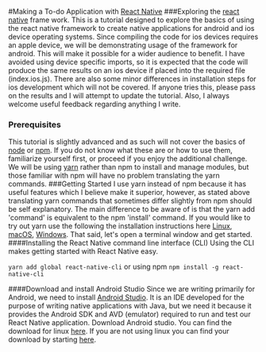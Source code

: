 #Making a To-do Application with [React Native](https://facebook.github.io/react-native/)
###Exploring the [react native](https://facebook.github.io/react-native/) frame work.
 This is a tutorial designed to explore the basics of using the react native framework to create native applications for android and ios device operating systems. Since compiling the code for ios devices requires an apple device, we will be demonstrating usage of the framework for android. This will make it possible for a wider audience to benefit. I have avoided using device specific imports, so it is expected that the code will produce the same results on an ios device if placed into the required file (index.ios.js). There are also some minor differences in installation steps for ios development which will not be covered. If anyone tries this, please pass on the results and I will attempt to update the tutorial. Also, I always welcome useful feedback regarding anything I write.
 ### Prerequisites
 This tutorial is slightly advanced and as such will not cover the basics of [node](https://nodejs.org) or [npm](https://www.npmjs.com). If you do not know what these are or how to use them, familiarize yourself first, or proceed if you enjoy the additional challenge. We will be using [yarn](https://yarnpkg.com) rather than npm to install and manage modules, but those familiar with npm will have no problem translating the yarn commands.
 ###Getting Started
 I use yarn instead of npm because it has useful features which I believe make it superior, however, as stated above translating yarn commands that sometimes differ slightly from npm should be self explanatory. The main difference to be aware of is that the yarn add 'command' is equivalent to the npm 'install' command. If you would like to try out yarn use the following the installation instructions here [Linux](https://yarnpkg.com/en/docs/install#linux-tab), [macOS](https://yarnpkg.com/en/docs/install#mac-tab), [Windows](https://yarnpkg.com/en/docs/install#windows-tab). That said, let's open a terminal window and get started.
 ####Installing the React Native command line interface (CLI)
 Using the CLI makes getting started with React Native easy.

`yarn add global react-native-cli` or using npm
`npm install -g react-native-cli`

####Download and install Android Studio
Since we are writing primarily for Android, we need to install [Android Studio](https://developer.android.com/studio/install.html). It is an IDE developed for the purpose of writing native applications with Java, but we need it because it provides the Android SDK and AVD (emulator) required to run and test our React Native application. Download Android studio. You can find the download for linux [here](https://developer.android.com/studio/index.html). If you are not using linux you can find your download by starting [here](https://developer.android.com/studio/install.html).
